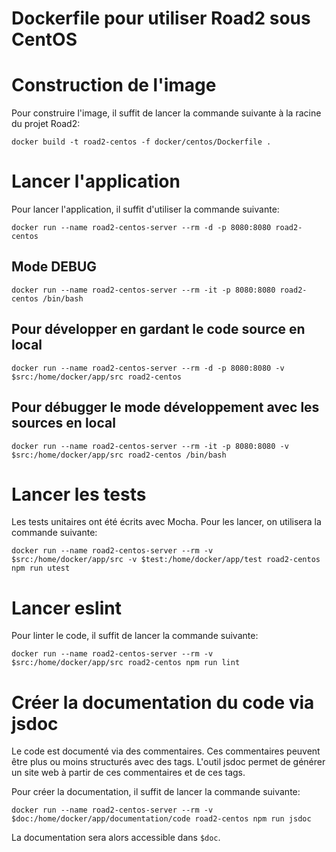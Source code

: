 # Dockerfile pour utiliser Road2 sous CentOS


# Construction de l'image

Pour construire l'image, il suffit de lancer la commande suivante à la racine du projet Road2:
```
docker build -t road2-centos -f docker/centos/Dockerfile .
```

# Lancer l'application

Pour lancer l'application, il suffit d'utiliser la commande suivante:
```
docker run --name road2-centos-server --rm -d -p 8080:8080 road2-centos
```

## Mode DEBUG
```
docker run --name road2-centos-server --rm -it -p 8080:8080 road2-centos /bin/bash
```

## Pour développer en gardant le code source en local
```
docker run --name road2-centos-server --rm -d -p 8080:8080 -v $src:/home/docker/app/src road2-centos
```

## Pour débugger le mode développement avec les sources en local
```
docker run --name road2-centos-server --rm -it -p 8080:8080 -v $src:/home/docker/app/src road2-centos /bin/bash
```
# Lancer les tests

Les tests unitaires ont été écrits avec Mocha. Pour les lancer, on utilisera la commande suivante:
```
docker run --name road2-centos-server --rm -v $src:/home/docker/app/src -v $test:/home/docker/app/test road2-centos npm run utest
```

# Lancer eslint

Pour linter le code, il suffit de lancer la commande suivante:
```
docker run --name road2-centos-server --rm -v $src:/home/docker/app/src road2-centos npm run lint
```

# Créer la documentation du code via jsdoc

Le code est documenté via des commentaires. Ces commentaires peuvent être plus ou moins structurés avec des tags. L'outil jsdoc permet de générer un site web à partir de ces commentaires et de ces tags.

Pour créer la documentation, il suffit de lancer la commande suivante:
```
docker run --name road2-centos-server --rm -v $doc:/home/docker/app/documentation/code road2-centos npm run jsdoc
```

La documentation sera alors accessible dans `$doc`.
